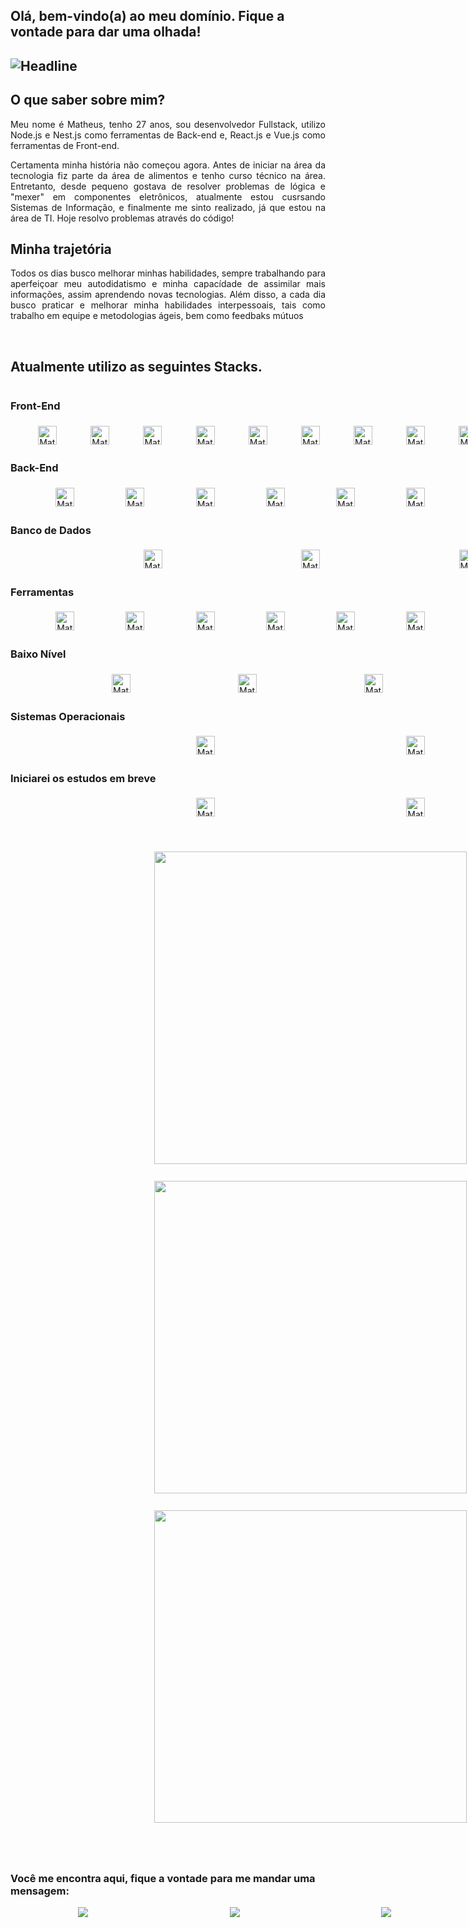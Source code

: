 <h2 align-text="center">Olá, bem-vindo(a) ao meu domínio. Fique a vontade para dar uma olhada!<h2>

<div align-text=center>
  <img src="https://readme-typing-svg.herokuapp.com/?color=%2300ff48&size=32&center=true&vCenter=true&width=800&height=75&lines=Software+Engineering;FullStack+Developer" alt="Headline"/>
</div>

<h2>O que saber sobre mim?</h2>
<p style="display: flex; text-align:justify">
Meu nome é Matheus, tenho 27 anos, sou desenvolvedor Fullstack, utilizo Node.js e Nest.js como ferramentas de Back-end e, React.js e Vue.js como ferramentas de Front-end.</p>
<p style="display: flex; text-align:justify">Certamenta minha história não começou agora. Antes de iniciar na área da tecnologia fiz parte da área de alimentos e tenho curso técnico na área. Entretanto, desde pequeno gostava de resolver problemas de lógica e "mexer" em componentes eletrônicos, atualmente estou cusrsando Sistemas de Informação, e finalmente me sinto realizado, já que estou na área de TI. Hoje resolvo problemas através do código!</p>

<h2>Minha trajetória</h2>
<p style="display: flex; text-align:justify">Todos os dias busco melhorar minhas habilidades, sempre trabalhando para aperfeiçoar meu autodidatismo e minha capacídade de assimilar mais informações, assim aprendendo novas tecnologias. Além disso, a cada dia busco praticar e melhorar minha habilidades interpessoais, tais como trabalho em equipe e metodologias ágeis, bem como feedbaks mútuos</p>
<br/>


<h2>Atualmente utilizo as seguintes Stacks.</h2>



 <div style="display: flex; flex-direction: column;aling-items: center; gap: 5px; justify-content: space-evenly; width: 100vw">
  <h3>Front-End</h3>
  <div style="display:flex; flex-wrap: wrap; align-items: center; gap: 10px; justify-content: space-evenly; width: 100%" >
    <img  alt="Matheus-Rodrigues-HTML" height="30" src="https://img.shields.io/badge/HTML5-E34F26?style=for-the-badge&logo=html5&logoColor=white">
    <img  height="30" alt="Matheus-Rodrigues-CSS"  src="https://img.shields.io/badge/CSS3-1572B6?style=for-the-badge&logo=css3&logoColor=white">
    <img  alt="Matheus-Rodrigues-JS" height="30" src="https://img.shields.io/badge/JavaScript-323330?style=for-the-badge&logo=javascript&logoColor=F7DF1E">
    <img  alt="Matheus-Rodrigues-TS" height="30" src="https://img.shields.io/badge/TypeScript-007ACC?style=for-the-badge&logo=typescript&logoColor=white">
    <img  alt="Matheus-Rodrigues-React" height="30" src="https://img.shields.io/badge/React-20232A?style=for-the-badge&logo=react&logoColor=61DAFB">
    <img  alt="Matheus-Rodrigues-Axios" height="30" src="https://img.shields.io/badge/axios-671ddf?&style=for-the-badge&logo=axios&logoColor=whit">
    <img  alt="Matheus-Rodrigues-Styled-Components" height="30" src="https://img.shields.io/badge/styled--components-DB7093?style=for-the-badge&logo=styled-components&logoColor=white">
    <img  alt="Matheus-Rodrigues-Webpack" height="30" src="https://img.shields.io/badge/Webpack-8DD6F9?style=for-the-badge&logo=Webpack&logoColor=white">
    <img alt="Matheus-Rodrigues-Vue.js" height="30" src="https://img.shields.io/badge/Vue%20js-35495E?style=for-the-badge&logo=vuedotjs&logoColor=4FC08D"/>
    <img alt="Matheus-Rodrigues-Bootstrap" height="30" src="https://img.shields.io/badge/Bootstrap-563D7C?style=for-the-badge&logo=bootstrap&logoColor=white"/>
    <img  alt="Matheus-Rodrigues-Figma" height="30" src="https://img.shields.io/badge/Figma-F24E1E?style=for-the-badge&logo=figma&logoColor=white"/>
  </div>

  <h3>Back-End</h3>
  <div style="display:flex; flex-wrap: wrap;  align-items: center; gap: 10px; justify-content: space-evenly; width: 100%" >
    <img  alt="Matheus-Rodrigues-Node" height="30" src="https://img.shields.io/badge/Node%20js-339933?style=for-the-badge&logo=nodedotjs&logoColor=white"/>
    <img  alt="Matheus-Rodrigues-Nest" height="30" src="https://img.shields.io/badge/nestjs-E0234E?style=for-the-badge&logo=nestjs&logoColor=white"/>
    <img  alt="Matheus-Rodrigues-Express" height="30" src="https://img.shields.io/badge/Express%20js-000000?style=for-the-badge&logo=express&logoColor=white"/>
    <img  alt="Matheus-Rodrigues-Rest" height="30" src="https://img.shields.io/badge/{REST}-0075A8.svg?logo={REST}r&logoColor=white"/>
    <img  alt="Matheus-Rodrigues-Jest" height="30" src="https://img.shields.io/badge/Jest-C21325?style=for-the-badge&logo=jest&logoColor=white"/>
    <img  alt="Matheus-Rodrigues-Jest" height="30" src="https://img.shields.io/badge/Cypress-17202C?style=for-the-badge&logo=cypress&logoColor=white"/>
    <img  alt="Matheus-Rodrigues-Prisma" height="30" src="https://img.shields.io/badge/Prisma-3982CE?style=for-the-badge&logo=Prisma&logoColor=white"/>
    <img  alt="Matheus-Rodrigues-Nodemon" height="30" src="https://img.shields.io/badge/NODEMON-%23323330.svg?style=for-the-badge&logo=nodemon&logoColor=%BBDEAD"/>

  </div>

  <h3>Banco de Dados</h3>
  <div style="display:flex; flex-wrap: wrap;  align-items: center; gap: 10px; justify-content: space-evenly; width: 100%">
  <img  alt="Matheus-Rodrigues-SQL" height="30" src="https://custom-icon-badges.demolab.com/badge/SQL-025E8C.svg?logo=database&logoColor=white"/>
  <img  alt="Matheus-Rodrigues-MongoDB" height="30" src="https://img.shields.io/badge/MongoDB-4EA94B?style=for-the-badge&logo=mongodb&logoColor=white"/>
  <img  alt="Matheus-Rodrigues-PostgreSQL" height="30" src="https://img.shields.io/badge/PostgreSQL-316192?style=for-the-badge&logo=postgresql&logoColor=white"/>
  </div>

  <h3>Ferramentas</h3>
  <div style="display:flex; flex-wrap: wrap; align-items: center; gap: 10px; justify-content: space-evenly; width: 100%">
    <img  alt="Matheus-Rodrigues-Git" height="30" src="https://img.shields.io/badge/GIT-E44C30?style=for-the-badge&logo=git&logoColor=white"/>
    <img  alt="Matheus-Rodrigues-Trello" height="30" src="https://img.shields.io/badge/Trello-0052CC?style=for-the-badge&logo=trello&logoColor=white"/>
    <img  alt="Matheus-Rodrigues-Trello" height="30" src="https://img.shields.io/badge/Discord-5865F2?style=for-the-badge&logo=discord&logoColor=white"/>
    <img  alt="Matheus-Rodrigues-Canva" height="30" src="https://img.shields.io/badge/Canva-%2300C4CC.svg?&style=for-the-badge&logo=Canva&logoColor=white"/>
    <img  alt="Matheus-Rodrigues-Notion" height="30" src="https://img.shields.io/badge/Notion-000000?style=for-the-badge&logo=notion&logoColor=white"/>
    <img  alt="Matheus-Rodrigues-VsCode" height="30" src="https://img.shields.io/badge/VSCode-0078D4?style=for-the-badge&logo=visual%20studio%20code&logoColor=white"/>
    <img  alt="Matheus-Rodrigues-Vercel" height="30" src="https://img.shields.io/badge/Vercel-000000?style=for-the-badge&logo=vercel&logoColor=white"/>
    <img  alt="Matheus-Rodrigues-Render" height="30" src="https://img.shields.io/badge/Render-%46E3B7.svg?style=for-the-badge&logo=render&logoColor=white"/>
  </div>

  <h3>Baixo Nível</h3>
  <div style="display:flex; flex-wrap: wrap; align-items: center; gap: 10px; justify-content: space-evenly; width: 100%">
  <img  alt="Matheus-Rodrigues-CMake" height="30" src="https://img.shields.io/badge/CMake-064F8C?style=for-the-badge&logo=cmake&logoColor=white"/>
  <img  alt="Matheus-Rodrigues-C" height="30" src="https://img.shields.io/badge/C-00599C?style=for-the-badge&logo=c&logoColor=white"/>
  <img  alt="Matheus-Rodrigues-C++" height="30" src="https://img.shields.io/badge/C%2B%2B-00599C?style=for-the-badge&logo=c%2B%2B&logoColor=white"/>
  <img  alt="Matheus-Rodrigues-Arduino" height="30" src="https://img.shields.io/badge/Arduino-00979D?style=for-the-badge&logo=Arduino&logoColor=white"/>
  </div>

  <h3>Sistemas Operacionais</h3>
  <div style="display:flex; flex-wrap: wrap; align-items: center; gap: 10px; justify-content: space-evenly; width: 100%">
  <img  alt="Matheus-Rodrigues-Windows10" height="30" src="https://img.shields.io/badge/Windows-0078D6?style=for-the-badge&logo=windows&logoColor=white"/>
  <img  alt="Matheus-Rodrigues-ZorinOS" height="30" src="https://img.shields.io/badge/Zorin%20OS-0CC1F3?style=for-the-badge&logo=zorin&logoColor=white"/>
  </div>

  <h3>Iniciarei os estudos em breve</h3>
  <di style="display:flex; flex-wrap: wrap; align-items: center; gap: 10px; justify-content: space-evenly; width: 100%">
  <img  alt="Matheus-Rodrigues-PHP" height="30" src="https://img.shields.io/badge/PHP-777BB4?style=for-the-badge&logo=php&logoColor=white"/>
  <img  alt="Matheus-Rodrigues-Laravel" height="30" src="https://img.shields.io/badge/Laravel-FF2D20?style=for-the-badge&logo=laravel&logoColor=white"/>
  </di>
</div>
</br>

#

<div style="display: flex; flex-direction: column; gap: 5px; margin: auto; width: 100vw;">
    <img style="margin: auto" width="500rem" src="https://github-readme-stats.vercel.app/api?username=Matheus-Rodrigues-EC&show_icons=true&theme=midnight-purple&include_all_commits=true&count_private=true"/>
    <br/>
    <img style="margin: auto" width="500rem" src="https://github-readme-streak-stats.herokuapp.com/?user=Matheus-Rodrigues-EC&layout=compact&langs_count=7&theme=midnight-purple" />
    <br/>
    <img style="margin: auto" width="500rem" src="https://github-readme-stats.vercel.app/api/top-langs/?username=Matheus-Rodrigues-EC&layout=compact&langs_count=7&theme=midnight-purple&include_all_commits=true&count_private=true"/>
    <br/>
</div>
  

<br/>

  #
  <h3>Você me encontra aqui, fique a vontade para me mandar uma mensagem:</h3>
  
<div style="display: flex; justify-content: space-around; align-items: center; gap: 10px; width: 100vw">
    <a href="https://t.me/Skeeshiro" target="_blank"><img src="https://img.shields.io/badge/Telegram-2CA5E0?style=for-the-badge&logo=telegram&logoColor=white" target="_blank"></a>
    <a href="https://www.instagram.com/matt_rodrigues.ec/" target="_blank"><img src="https://img.shields.io/badge/-Instagram-%23E4405F?style=for-the-badge&logo=instagram&logoColor=white" target="_blank"></a>
    <a href="https://linkedin.com/in/matheus-rodrigues-ec/" target="_blank"><img src="https://img.shields.io/badge/-LinkedIn-%230077B5?style=for-the-badge&logo=linkedin&logoColor=white" target="_blank"></a>
    <a href = "https://mail.google.com/mail/u/0/#inbox?compose=CllgCJTNHjpJgmHvPZlTshTVjccDmPMGpnqlrFlqtXTcxlrRPbHBTsqfKGxtZWpQHMmKNbfzkmL"><img src="https://img.shields.io/badge/-Gmail-%23333?style=for-the-badge&logo=gmail&logoColor=white" target="_blank"></a>
  </div>

  #
 

